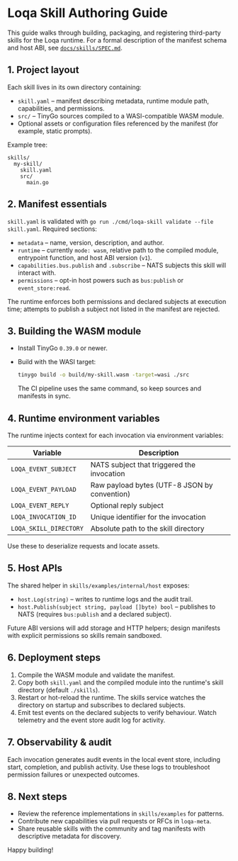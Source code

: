 # Loqa Skill Authoring Guide

This guide walks through building, packaging, and registering third-party skills for the Loqa runtime. For a formal description of the manifest schema and host ABI, see [`docs/skills/SPEC.md`](../docs/skills/SPEC.md).

## 1. Project layout

Each skill lives in its own directory containing:

- `skill.yaml` – manifest describing metadata, runtime module path, capabilities, and permissions.
- `src/` – TinyGo sources compiled to a WASI-compatible WASM module.
- Optional assets or configuration files referenced by the manifest (for example, static prompts).

Example tree:

```
skills/
  my-skill/
    skill.yaml
    src/
      main.go
```

## 2. Manifest essentials

`skill.yaml` is validated with `go run ./cmd/loqa-skill validate --file skill.yaml`. Required sections:

- `metadata` – name, version, description, and author.
- `runtime` – currently `mode: wasm`, relative path to the compiled module, entrypoint function, and host ABI version (`v1`).
- `capabilities.bus.publish` and `.subscribe` – NATS subjects this skill will interact with.
- `permissions` – opt-in host powers such as `bus:publish` or `event_store:read`.

The runtime enforces both permissions and declared subjects at execution time; attempts to publish a subject not listed in the manifest are rejected.

## 3. Building the WASM module

- Install TinyGo `0.39.0` or newer.
- Build with the WASI target:

  ```bash
  tinygo build -o build/my-skill.wasm -target=wasi ./src
  ```

  The CI pipeline uses the same command, so keep sources and manifests in sync.

## 4. Runtime environment variables

The runtime injects context for each invocation via environment variables:

| Variable | Description |
|----------|-------------|
| `LOQA_EVENT_SUBJECT` | NATS subject that triggered the invocation |
| `LOQA_EVENT_PAYLOAD` | Raw payload bytes (UTF-8 JSON by convention) |
| `LOQA_EVENT_REPLY` | Optional reply subject |
| `LOQA_INVOCATION_ID` | Unique identifier for the invocation |
| `LOQA_SKILL_DIRECTORY` | Absolute path to the skill directory |

Use these to deserialize requests and locate assets.

## 5. Host APIs

The shared helper in `skills/examples/internal/host` exposes:

- `host.Log(string)` – writes to runtime logs and the audit trail.
- `host.Publish(subject string, payload []byte) bool` – publishes to NATS (requires `bus:publish` and a declared subject).

Future ABI versions will add storage and HTTP helpers; design manifests with explicit permissions so skills remain sandboxed.

## 6. Deployment steps

1. Compile the WASM module and validate the manifest.
2. Copy both `skill.yaml` and the compiled module into the runtime's skill directory (default `./skills`).
3. Restart or hot-reload the runtime. The skills service watches the directory on startup and subscribes to declared subjects.
4. Emit test events on the declared subjects to verify behaviour. Watch telemetry and the event store audit log for activity.

## 7. Observability & audit

Each invocation generates audit events in the local event store, including start, completion, and publish activity. Use these logs to troubleshoot permission failures or unexpected outcomes.

## 8. Next steps

- Review the reference implementations in `skills/examples` for patterns.
- Contribute new capabilities via pull requests or RFCs in `loqa-meta`.
- Share reusable skills with the community and tag manifests with descriptive metadata for discovery.

Happy building!

